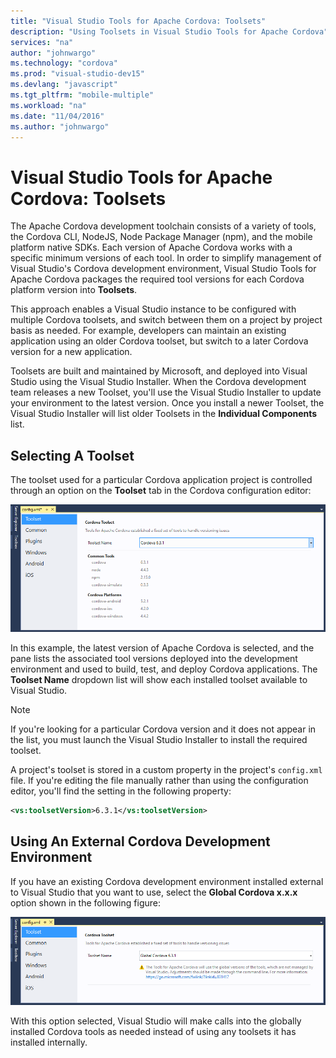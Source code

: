 ```yaml
---
title: "Visual Studio Tools for Apache Cordova: Toolsets"
description: "Using Toolsets in Visual Studio Tools for Apache Cordova"
services: "na"
author: "johnwargo"
ms.technology: "cordova"
ms.prod: "visual-studio-dev15"
ms.devlang: "javascript"
ms.tgt_pltfrm: "mobile-multiple"
ms.workload: "na"
ms.date: "11/04/2016"
ms.author: "johnwargo"
---
```


# Visual Studio Tools for Apache Cordova: Toolsets

The Apache Cordova development toolchain consists of a variety of tools, the Cordova CLI, NodeJS, Node Package Manager (npm), and the mobile platform native SDKs. Each version of Apache Cordova works with a specific minimum versions of each tool. In order to simplify management of Visual Studio's Cordova development environment, Visual Studio Tools for Apache Cordova packages the required tool versions for each Cordova platform version into **Toolsets**.

This approach enables a Visual Studio instance to be configured with multiple Cordova toolsets, and switch between them on a project by project basis as needed. For example, developers can maintain an existing application using an older Cordova toolset, but switch to a later Cordova version for a new application.

Toolsets are built and maintained by Microsoft, and deployed into Visual Studio using the Visual Studio Installer. When the Cordova development team releases a new Toolset, you'll use the Visual Studio Installer to update your environment to the latest version.  Once you install a newer Toolset, the Visual Studio Installer will list older Toolsets in the **Individual Components** list.

## Selecting A Toolset

The toolset used for a particular Cordova application project is controlled through an option on the **Toolset** tab in the Cordova configuration editor:

![Apache Cordova Configuration Editor: Local Cordova Configuration](media/vs-taco-2017-toolsets/figure-01.png)

In this example, the latest version of Apache Cordova is selected, and the pane lists the associated tool versions deployed into the development environment and used to build, test, and deploy Cordova applications. The **Toolset Name** dropdown list will show each installed toolset available to Visual Studio.

> [!NOTE]
> If you're looking for a particular Cordova version and it does not appear in the list, you must launch the Visual Studio Installer to install the required toolset.

A project's toolset is stored in a custom property in the project's `config.xml` file. If you're editing the file manually rather than using the configuration editor, you'll find the setting in the following property:

```xml
<vs:toolsetVersion>6.3.1</vs:toolsetVersion>
```

## Using An External Cordova Development Environment

If you have an existing Cordova development environment installed external to Visual Studio that you want to use, select the **Global Cordova x.x.x** option shown in the following figure:

![Apache Cordova Configuration Editor: Global Cordova Configuration](media/vs-taco-2017-toolsets/figure-02.png)

With this option selected, Visual Studio will make calls into the globally installed Cordova tools as needed instead of using any toolsets it has installed internally.
